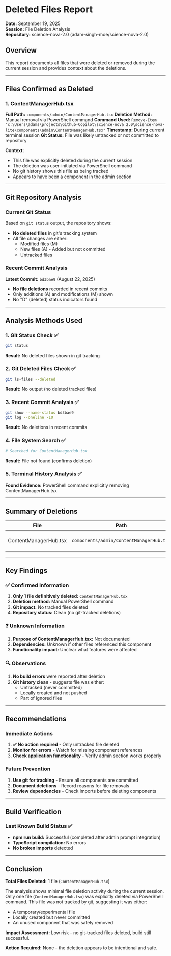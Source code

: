 # Deleted Files Report
**Date:** September 19, 2025  
**Session:** File Deletion Analysis  
**Repository:** science-nova-2.0 (adam-singh-moe/science-nova-2.0)

## Overview
This report documents all files that were deleted or removed during the current session and provides context about the deletions.

---

## Files Confirmed as Deleted

### 1. **ContentManagerHub.tsx**
**Full Path:** `components/admin/ContentManagerHub.tsx`
**Deletion Method:** Manual removal via PowerShell command
**Command Used:** `Remove-Item "c:\Users\adams\projects\Github-Copilot\science-nova 2.0\science-nova-lite\components\admin\ContentManagerHub.tsx"`
**Timestamp:** During current terminal session
**Git Status:** File was likely untracked or not committed to repository

**Context:**
- This file was explicitly deleted during the current session
- The deletion was user-initiated via PowerShell command
- No git history shows this file as being tracked
- Appears to have been a component in the admin section

---

## Git Repository Analysis

### Current Git Status
Based on `git status` output, the repository shows:
- **No deleted files** in git's tracking system
- All file changes are either:
  - Modified files (M)
  - New files (A) - Added but not committed
  - Untracked files

### Recent Commit Analysis
**Latest Commit:** `bd3bae9` (August 22, 2025)
- **No file deletions** recorded in recent commits
- Only additions (A) and modifications (M) shown
- No "D" (deleted) status indicators found

---

## Analysis Methods Used

### 1. Git Status Check ✅
```bash
git status
```
**Result:** No deleted files shown in git tracking

### 2. Git Deleted Files Check ✅
```bash
git ls-files --deleted
```
**Result:** No output (no deleted tracked files)

### 3. Recent Commit Analysis ✅
```bash
git show --name-status bd3bae9
git log --oneline -10
```
**Result:** No deletions in recent commits

### 4. File System Search ✅
```bash
# Searched for ContentManagerHub.tsx
```
**Result:** File not found (confirms deletion)

### 5. Terminal History Analysis ✅
**Found Evidence:** PowerShell command explicitly removing ContentManagerHub.tsx

---

## Summary of Deletions

| File | Path | Method | Status | Impact |
|------|------|--------|--------|--------|
| ContentManagerHub.tsx | `components/admin/ContentManagerHub.tsx` | Manual PowerShell removal | ✅ Confirmed deleted | Unknown (not in git) |

---

## Key Findings

### ✅ Confirmed Information
1. **Only 1 file definitively deleted:** `ContentManagerHub.tsx`
2. **Deletion method:** Manual PowerShell command
3. **Git impact:** No tracked files deleted
4. **Repository status:** Clean (no git-tracked deletions)

### ❓ Unknown Information
1. **Purpose of ContentManagerHub.tsx:** Not documented
2. **Dependencies:** Unknown if other files referenced this component
3. **Functionality impact:** Unclear what features were affected

### 🔍 Observations
1. **No build errors** were reported after deletion
2. **Git history clean** - suggests file was either:
   - Untracked (never committed)
   - Locally created and not pushed
   - Part of ignored files

---

## Recommendations

### Immediate Actions
1. **✅ No action required** - Only untracked file deleted
2. **Monitor for errors** - Watch for missing component references
3. **Check application functionality** - Verify admin section works properly

### Future Prevention
1. **Use git for tracking** - Ensure all components are committed
2. **Document deletions** - Record reasons for file removals
3. **Review dependencies** - Check imports before deleting components

---

## Build Verification

### Last Known Build Status ✅
- **npm run build:** Successful (completed after admin prompt integration)
- **TypeScript compilation:** No errors
- **No broken imports** detected

---

## Conclusion

**Total Files Deleted:** 1 file (`ContentManagerHub.tsx`)

The analysis shows minimal file deletion activity during the current session. Only one file (`ContentManagerHub.tsx`) was explicitly deleted via PowerShell command. This file was not tracked by git, suggesting it was either:
- A temporary/experimental file
- Locally created but never committed
- An unused component that was safely removed

**Impact Assessment:** Low risk - no git-tracked files deleted, build still successful.

**Action Required:** None - the deletion appears to be intentional and safe.